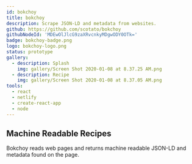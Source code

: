 ```yaml
---
id: bokchoy
title: bokchoy
description: Scrape JSON-LD and metadata from websites.
github: https://github.com/scotato/bokchoy
githubNodeId: 'MDEwOlJlcG9zaXRvcnkyMDgwODY0OTk='
badge: bokchoy-badge.png
logo: bokchoy-logo.png
status: prototype
gallery:
  - description: Splash
    img: gallery/Screen Shot 2020-01-08 at 8.37.25 AM.png
  - description: Recipe
    img: gallery/Screen Shot 2020-01-08 at 8.37.05 AM.png
tools: 
  - react
  - netlify
  - create-react-app
  - node
---
```


## Machine Readable Recipes
Bokchoy reads web pages and returns machine readable JSON-LD and metadata found on the page.
